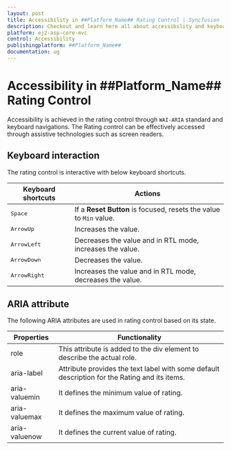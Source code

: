 ```yaml
---
layout: post
title: Accessibility in ##Platform_Name## Rating Control | Syncfusion
description: Checkout and learn here all about accessibility and keyboard interaction in ##Platform_Name## Rating control of Syncfusion Essential JS 2 and more details.
platform: ej2-asp-core-mvc
control: Accessibility
publishingplatform: ##Platform_Name##
documentation: ug
---
```


# Accessibility in ##Platform_Name## Rating Control

Accessibility is achieved in the rating control through `WAI-ARIA` standard and keyboard navigations. The Rating control can be effectively accessed through assistive technologies such as screen readers.

## Keyboard interaction

The rating control is interactive with below keyboard shortcuts.

| Keyboard shortcuts | Actions |
|------------|-------------------|
| <kbd>Space</kbd> | If a **Reset Button** is focused, resets the value to `Min` value. |
| <kbd>ArrowUp</kbd> | Increases the value. | 
| <kbd>ArrowLeft</kbd> | Decreases the value and in RTL mode, increases the value. |
| <kbd>ArrowDown</kbd> | Decreases the value. |
| <kbd>ArrowRight</kbd> | Increases the value and in RTL mode, decreases the value.  |

## ARIA attribute

The following ARIA attributes are used in rating control based on its state.

| Properties | Functionality |
| ------------ | ----------------------- |
| role | This attribute is added to the div element to describe the actual role. |
| aria-label | Attribute provides the text label with some default description for the Rating and its items. |
| aria-valuemin | It defines the minimum value of rating. |
| aria-valuemax | It defines the maximum value of rating. |
| aria-valuenow | It defines the current value of rating. |